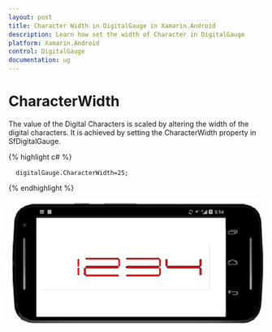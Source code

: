 ```yaml
---
layout: post
title: Character Width in DigitalGauge in Xamarin.Android
description: Learn how set the width of Character in DigitalGauge
platform: Xamarin.Android
control: DigitalGauge
documentation: ug
---
```


# CharacterWidth

The value of the Digital Characters is scaled by altering the width of the digital characters. It is achieved by setting the CharacterWidth property in SfDigitalGauge.

{% highlight c# %}

	  digitalGauge.CharacterWidth=25;

{% endhighlight %}

![](images/CharacterWidth.png)
